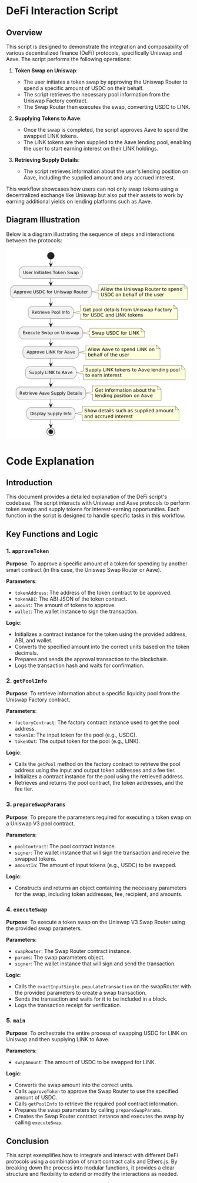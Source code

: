 # DeFi Interaction Script

## Overview

This script is designed to demonstrate the integration and composability of various decentralized finance (DeFi) protocols, specifically Uniswap and Aave. The script performs the following operations:

1. **Token Swap on Uniswap**: 
   - The user initiates a token swap by approving the Uniswap Router to spend a specific amount of USDC on their behalf.
   - The script retrieves the necessary pool information from the Uniswap Factory contract.
   - The Swap Router then executes the swap, converting USDC to LINK.

2. **Supplying Tokens to Aave**:
   - Once the swap is completed, the script approves Aave to spend the swapped LINK tokens.
   - The LINK tokens are then supplied to the Aave lending pool, enabling the user to start earning interest on their LINK holdings.

3. **Retrieving Supply Details**:
   - The script retrieves information about the user's lending position on Aave, including the supplied amount and any accrued interest.

This workflow showcases how users can not only swap tokens using a decentralized exchange like Uniswap but also put their assets to work by earning additional yields on lending platforms such as Aave.

## Diagram Illustration

Below is a diagram illustrating the sequence of steps and interactions between the protocols:

![Workflow Diagram](workflow.png)


# Code Explanation

## Introduction

This document provides a detailed explanation of the DeFi script's codebase. The script interacts with Uniswap and Aave protocols to perform token swaps and supply tokens for interest-earning opportunities. Each function in the script is designed to handle specific tasks in this workflow.

## Key Functions and Logic

### 1. `approveToken`

**Purpose**: To approve a specific amount of a token for spending by another smart contract (in this case, the Uniswap Swap Router or Aave).

**Parameters**:
- `tokenAddress`: The address of the token contract to be approved.
- `tokenABI`: The ABI JSON of the token contract.
- `amount`: The amount of tokens to approve.
- `wallet`: The wallet instance to sign the transaction.

**Logic**:
- Initializes a contract instance for the token using the provided address, ABI, and wallet.
- Converts the specified amount into the correct units based on the token decimals.
- Prepares and sends the approval transaction to the blockchain.
- Logs the transaction hash and waits for confirmation.

### 2. `getPoolInfo`

**Purpose**: To retrieve information about a specific liquidity pool from the Uniswap Factory contract.

**Parameters**:
- `factoryContract`: The factory contract instance used to get the pool address.
- `tokenIn`: The input token for the pool (e.g., USDC).
- `tokenOut`: The output token for the pool (e.g., LINK).

**Logic**:
- Calls the `getPool` method on the factory contract to retrieve the pool address using the input and output token addresses and a fee tier.
- Initializes a contract instance for the pool using the retrieved address.
- Retrieves and returns the pool contract, the token addresses, and the fee tier.

### 3. `prepareSwapParams`

**Purpose**: To prepare the parameters required for executing a token swap on a Uniswap V3 pool contract.

**Parameters**:
- `poolContract`: The pool contract instance.
- `signer`: The wallet instance that will sign the transaction and receive the swapped tokens.
- `amountIn`: The amount of input tokens (e.g., USDC) to be swapped.

**Logic**:
- Constructs and returns an object containing the necessary parameters for the swap, including token addresses, fee, recipient, and amounts.

### 4. `executeSwap`

**Purpose**: To execute a token swap on the Uniswap V3 Swap Router using the provided swap parameters.

**Parameters**:
- `swapRouter`: The Swap Router contract instance.
- `params`: The swap parameters object.
- `signer`: The wallet instance that will sign and send the transaction.

**Logic**:
- Calls the `exactInputSingle.populateTransaction` on the swapRouter with the provided parameters to create a swap transaction.
- Sends the transaction and waits for it to be included in a block.
- Logs the transaction receipt for verification.

### 5. `main`

**Purpose**: To orchestrate the entire process of swapping USDC for LINK on Uniswap and then supplying LINK to Aave.

**Parameters**:
- `swapAmount`: The amount of USDC to be swapped for LINK.

**Logic**:
- Converts the swap amount into the correct units.
- Calls `approveToken` to approve the Swap Router to use the specified amount of USDC.
- Calls `getPoolInfo` to retrieve the required pool contract information.
- Prepares the swap parameters by calling `prepareSwapParams`.
- Creates the Swap Router contract instance and executes the swap by calling `executeSwap`.

## Conclusion

This script exemplifies how to integrate and interact with different DeFi protocols using a combination of smart contract calls and Ethers.js. By breaking down the process into modular functions, it provides a clear structure and flexibility to extend or modify the interactions as needed.

